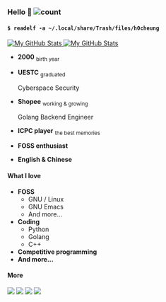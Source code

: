 ### Hello 👋 ![count](https://views.whatilearened.today/views/github/h0cheung/h0cheung.svg)

#### `$ readelf -a ~/.local/share/Trash/files/h0cheung`

<a href="https://github.com/h0cheung#gh-light-mode-only">
  <img src="https://github-readme-stats.vercel.app/api?username=h0cheung&show_icons=true&theme=default&hide_title=true&count_private=true#gh-light-mode-only" alt="My GitHub Stats" />
</a>
<a href="https://github.com/h0cheung#gh-dark-mode-only">
  <img src="https://github-readme-stats.vercel.app/api?username=h0cheung&show_icons=true&theme=github_dark&hide_title=true&count_private=true#gh-dark-mode-only" alt="My GitHub Stats" />
</a>

- **2000** <sub>birth year</sub>

- **UESTC** <sub>graduated</sub>

  Cyberspace Security

- **Shopee** <sub>working & growing</sub>

  Golang Backend Engineer

- **ICPC player** <sub>the best memories</sub>

- **FOSS enthusiast**

- **English & Chinese**

#### What I love

- **FOSS**
  - GNU / Linux
  - GNU Emacs
  - And more...
- **Coding**
  - Python
  - Golang
  - C++
- **Competitive programming**
- **And more...**

#### More

[![](https://img.shields.io/badge/Blog%20(Chinese)-pink?style=flat-square&logo=hugo)](https://h-cheung.cf") [![](https://img.shields.io/badge/Matrix-lightgreen?style=flat-square&logo=matrix)](https://matrix.to/#/@h-cheung:fedora.im) [![](https://img.shields.io/badge/Telegram-skyblue?style=flat-square&logo=telegram)](https://t.me/h_cheung) [![](https://img.shields.io/badge/Email-lightgrey?style=flat-square&logo=gmail)](mailto:mail@h-cheung.cf)
